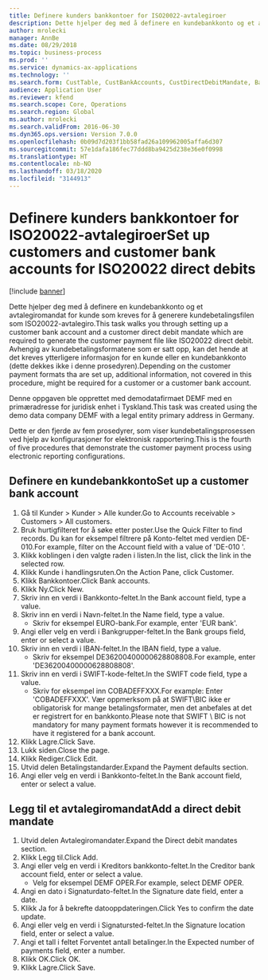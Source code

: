 ```yaml
---
title: Definere kunders bankkontoer for ISO20022-avtalegiroer
description: Dette hjelper deg med å definere en kundebankkonto og et avtalegiromandat for kunde som kreves for å generere kundebetalingsfilen som ISO20022-avtalegiro.
author: mrolecki
manager: AnnBe
ms.date: 08/29/2018
ms.topic: business-process
ms.prod: ''
ms.service: dynamics-ax-applications
ms.technology: ''
ms.search.form: CustTable, CustBankAccounts, CustDirectDebitMandate, BankAccountTableLookUp,  LogisticsAddressCityLookup
audience: Application User
ms.reviewer: kfend
ms.search.scope: Core, Operations
ms.search.region: Global
ms.author: mrolecki
ms.search.validFrom: 2016-06-30
ms.dyn365.ops.version: Version 7.0.0
ms.openlocfilehash: 0b09d7d203f1bb58fad26a109962005affa6d307
ms.sourcegitcommit: 57e1dafa186fec77ddd8ba9425d238e36e0f0998
ms.translationtype: HT
ms.contentlocale: nb-NO
ms.lasthandoff: 03/18/2020
ms.locfileid: "3144913"
---
```

# <a name="set-up-customers-and-customer-bank-accounts-for-iso20022-direct-debits"></a><span data-ttu-id="adf53-103">Definere kunders bankkontoer for ISO20022-avtalegiroer</span><span class="sxs-lookup"><span data-stu-id="adf53-103">Set up customers and customer bank accounts for ISO20022 direct debits</span></span>

[!include [banner](../../includes/banner.md)]

<span data-ttu-id="adf53-104">Dette hjelper deg med å definere en kundebankkonto og et avtalegiromandat for kunde som kreves for å generere kundebetalingsfilen som ISO20022-avtalegiro.</span><span class="sxs-lookup"><span data-stu-id="adf53-104">This task walks you through setting up a customer bank account and a customer direct debit mandate which are required to generate the customer payment file like ISO20022 direct debit.</span></span> <span data-ttu-id="adf53-105">Avhengig av kundebetalingsformatene som er satt opp, kan det hende at det kreves ytterligere informasjon for en kunde eller en kundebankkonto (dette dekkes ikke i denne prosedyren).</span><span class="sxs-lookup"><span data-stu-id="adf53-105">Depending on the customer payment formats tha are set up, additional information, not covered in this procedure, might be required for a customer or a customer bank account.</span></span> 

<span data-ttu-id="adf53-106">Denne oppgaven ble opprettet med demodatafirmaet DEMF med en primæradresse for juridisk enhet i Tyskland.</span><span class="sxs-lookup"><span data-stu-id="adf53-106">This task was created using the demo data company DEMF with a legal entity primary address in Germany.</span></span>



<span data-ttu-id="adf53-107">Dette er den fjerde av fem prosedyrer, som viser kundebetalingsprosessen ved hjelp av konfigurasjoner for elektronisk rapportering.</span><span class="sxs-lookup"><span data-stu-id="adf53-107">This is the fourth of five procedures that demonstrate the customer payment process using electronic reporting configurations.</span></span>


## <a name="set-up-a-customer-bank-account"></a><span data-ttu-id="adf53-108">Definere en kundebankkonto</span><span class="sxs-lookup"><span data-stu-id="adf53-108">Set up a customer bank account</span></span>
1. <span data-ttu-id="adf53-109">Gå til Kunder > Kunder > Alle kunder.</span><span class="sxs-lookup"><span data-stu-id="adf53-109">Go to Accounts receivable > Customers > All customers.</span></span>
2. <span data-ttu-id="adf53-110">Bruk hurtigfilteret for å søke etter poster.</span><span class="sxs-lookup"><span data-stu-id="adf53-110">Use the Quick Filter to find records.</span></span> <span data-ttu-id="adf53-111">Du kan for eksempel filtrere på Konto-feltet med verdien DE-010.</span><span class="sxs-lookup"><span data-stu-id="adf53-111">For example, filter on the Account field with a value of 'DE-010 '.</span></span>
3. <span data-ttu-id="adf53-112">Klikk koblingen i den valgte raden i listen.</span><span class="sxs-lookup"><span data-stu-id="adf53-112">In the list, click the link in the selected row.</span></span>
4. <span data-ttu-id="adf53-113">Klikk Kunde i handlingsruten.</span><span class="sxs-lookup"><span data-stu-id="adf53-113">On the Action Pane, click Customer.</span></span>
5. <span data-ttu-id="adf53-114">Klikk Bankkontoer.</span><span class="sxs-lookup"><span data-stu-id="adf53-114">Click Bank accounts.</span></span>
6. <span data-ttu-id="adf53-115">Klikk Ny.</span><span class="sxs-lookup"><span data-stu-id="adf53-115">Click New.</span></span>
7. <span data-ttu-id="adf53-116">Skriv inn en verdi i Bankkonto-feltet.</span><span class="sxs-lookup"><span data-stu-id="adf53-116">In the Bank account field, type a value.</span></span>
8. <span data-ttu-id="adf53-117">Skriv inn en verdi i Navn-feltet.</span><span class="sxs-lookup"><span data-stu-id="adf53-117">In the Name field, type a value.</span></span>
    * <span data-ttu-id="adf53-118">Skriv for eksempel EURO-bank.</span><span class="sxs-lookup"><span data-stu-id="adf53-118">For example, enter 'EUR bank'.</span></span>  
9. <span data-ttu-id="adf53-119">Angi eller velg en verdi i Bankgrupper-feltet.</span><span class="sxs-lookup"><span data-stu-id="adf53-119">In the Bank groups field, enter or select a value.</span></span>
10. <span data-ttu-id="adf53-120">Skriv inn en verdi i IBAN-feltet.</span><span class="sxs-lookup"><span data-stu-id="adf53-120">In the IBAN field, type a value.</span></span>
    * <span data-ttu-id="adf53-121">Skriv for eksempel DE36200400000628808808.</span><span class="sxs-lookup"><span data-stu-id="adf53-121">For example, enter 'DE36200400000628808808'.</span></span>  
11. <span data-ttu-id="adf53-122">Skriv inn en verdi i SWIFT-kode-feltet.</span><span class="sxs-lookup"><span data-stu-id="adf53-122">In the SWIFT code field, type a value.</span></span>
    * <span data-ttu-id="adf53-123">Skriv for eksempel inn COBADEFFXXX.</span><span class="sxs-lookup"><span data-stu-id="adf53-123">For example: Enter 'COBADEFFXXX'.</span></span>  <span data-ttu-id="adf53-124">Vær oppmerksom på at SWIFT\BIC ikke er obligatorisk for mange betalingsformater, men det anbefales at det er registrert for en bankkonto.</span><span class="sxs-lookup"><span data-stu-id="adf53-124">Please note that SWIFT \ BIC is not mandatory for many payment formats however it is recommended to have it registered for a bank account.</span></span>  
12. <span data-ttu-id="adf53-125">Klikk Lagre.</span><span class="sxs-lookup"><span data-stu-id="adf53-125">Click Save.</span></span>
13. <span data-ttu-id="adf53-126">Lukk siden.</span><span class="sxs-lookup"><span data-stu-id="adf53-126">Close the page.</span></span>
14. <span data-ttu-id="adf53-127">Klikk Rediger.</span><span class="sxs-lookup"><span data-stu-id="adf53-127">Click Edit.</span></span>
15. <span data-ttu-id="adf53-128">Utvid delen Betalingstandarder.</span><span class="sxs-lookup"><span data-stu-id="adf53-128">Expand the Payment defaults section.</span></span>
16. <span data-ttu-id="adf53-129">Angi eller velg en verdi i Bankkonto-feltet.</span><span class="sxs-lookup"><span data-stu-id="adf53-129">In the Bank account field, enter or select a value.</span></span>

## <a name="add-a-direct-debit-mandate"></a><span data-ttu-id="adf53-130">Legg til et avtalegiromandat</span><span class="sxs-lookup"><span data-stu-id="adf53-130">Add a direct debit mandate</span></span>
1. <span data-ttu-id="adf53-131">Utvid delen Avtalegiromandater.</span><span class="sxs-lookup"><span data-stu-id="adf53-131">Expand the Direct debit mandates section.</span></span>
2. <span data-ttu-id="adf53-132">Klikk Legg til.</span><span class="sxs-lookup"><span data-stu-id="adf53-132">Click Add.</span></span>
3. <span data-ttu-id="adf53-133">Angi eller velg en verdi i Kreditors bankkonto-feltet.</span><span class="sxs-lookup"><span data-stu-id="adf53-133">In the Creditor bank account field, enter or select a value.</span></span>
    * <span data-ttu-id="adf53-134">Velg for eksempel DEMF OPER.</span><span class="sxs-lookup"><span data-stu-id="adf53-134">For example, select DEMF OPER.</span></span>  
4. <span data-ttu-id="adf53-135">Angi en dato i Signaturdato-feltet.</span><span class="sxs-lookup"><span data-stu-id="adf53-135">In the Signature date field, enter a date.</span></span>
5. <span data-ttu-id="adf53-136">Klikk Ja for å bekrefte datooppdateringen.</span><span class="sxs-lookup"><span data-stu-id="adf53-136">Click Yes to confirm the date update.</span></span>
6. <span data-ttu-id="adf53-137">Angi eller velg en verdi i Signatursted-feltet.</span><span class="sxs-lookup"><span data-stu-id="adf53-137">In the Signature location field, enter or select a value.</span></span>
7. <span data-ttu-id="adf53-138">Angi et tall i feltet Forventet antall betalinger.</span><span class="sxs-lookup"><span data-stu-id="adf53-138">In the Expected number of payments field, enter a number.</span></span>
8. <span data-ttu-id="adf53-139">Klikk OK.</span><span class="sxs-lookup"><span data-stu-id="adf53-139">Click OK.</span></span>
9. <span data-ttu-id="adf53-140">Klikk Lagre.</span><span class="sxs-lookup"><span data-stu-id="adf53-140">Click Save.</span></span>

